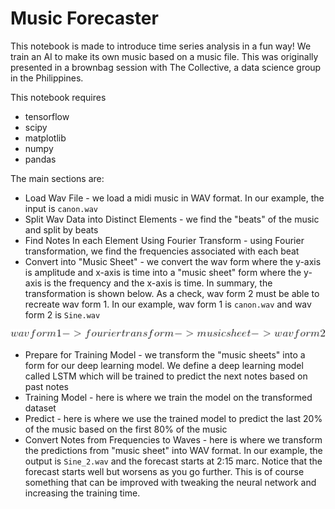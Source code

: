 # Music Forecaster

This notebook is made to introduce time series analysis in a fun way! We train an AI to make its own music based on a music file. This was originally presented in a brownbag session with The Collective, a data science group in the Philippines.

This notebook requires
* tensorflow
* scipy
* matplotlib
* numpy
* pandas

The main sections are:
* Load Wav File  - we load a midi music in WAV format. In our example, the input is `canon.wav`
* Split Wav Data into Distinct Elements - we find the "beats" of the music and split by beats
* Find Notes In each Element Using Fourier Transform - using Fourier transformation, we find the frequencies associated with each beat
* Convert into "Music Sheet" - we convert the wav form where the y-axis is amplitude and x-axis is time into a "music sheet" form where the y-axis is the frequency and the x-axis is time. In summary, the transformation is shown below. As a check, wav form 2 must be able to recreate wav form 1. In our example, wav form 1 is `canon.wav` and wav form 2 is `Sine.wav`

<img src='eqn.gif'/>

* Prepare for Training Model - we transform the "music sheets" into a form for our deep learning model. We define a deep learning model called LSTM which will be trained to predict the next notes based on past notes
* Training Model - here is where we train the model on the transformed dataset
* Predict - here is where we use the trained model to predict the last 20% of the music based on the first 80% of the music
* Convert Notes from Frequencies to Waves - here is where we transform the predictions from "music sheet" into WAV format. In our example, the output is `Sine_2.wav` and the forecast starts at 2:15 marc. Notice that the forecast starts well but worsens as you go further. This is of course something that can be improved with tweaking the neural network and increasing the training time.
